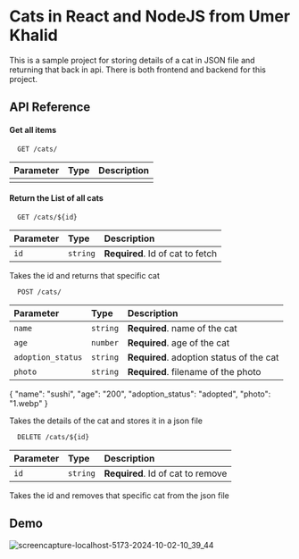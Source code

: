 
# Cats in React and NodeJS from Umer Khalid

This is a sample project for storing details of a cat in JSON file and returning that back in api. There is both frontend and backend for this project.


## API Reference

#### Get all items

```http
  GET /cats/
```

| Parameter | Type     | Description                |
| :-------- | :------- | :------------------------- |
|  |  |  |

#### Return the List of all cats

```http
  GET /cats/${id}
```

| Parameter | Type     | Description                       |
| :-------- | :------- | :-------------------------------- |
| `id`      | `string` | **Required**. Id of cat to fetch |


Takes the id and returns that specific cat


```http
  POST /cats/
```

| Parameter | Type     | Description                       |
| :-------- | :------- | :-------------------------------- |
| `name`      | `string` | **Required**. name of the cat |
| `age`      | `number` | **Required**. age of the cat |
| `adoption_status`      | `string` | **Required**. adoption status of the cat |
| `photo`      | `string` | **Required**. filename of the photo |


{
      "name": "sushi",
      "age": "200",
      "adoption_status": "adopted",
      "photo": "1.webp"
}


Takes the details of the cat and stores it in a json file


```http
  DELETE /cats/${id}
```

| Parameter | Type     | Description                       |
| :-------- | :------- | :-------------------------------- |
| `id`      | `string` | **Required**. Id of cat to remove |


Takes the id and removes that specific cat from the json file







## Demo

![screencapture-localhost-5173-2024-10-02-10_39_44](https://github.com/user-attachments/assets/86ff1ee9-aa46-4840-a770-a2bf41f52a81)


